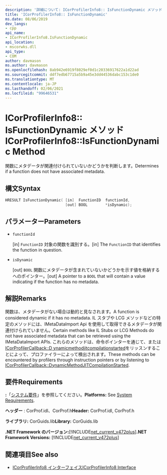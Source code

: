```yaml
---
description: '詳細について: ICorProfilerInfo8:: IsFunctionDynamic メソッド'
title: 'ICorProfilerInfo8:: IsFunctionDynamic'
ms.date: 08/06/2019
dev_langs:
- cpp
api_name:
- ICorProfilerInfo8.IsFunctionDynamic
api_location:
- mscorwks.dll
api_type:
- COM
author: davmason
ms.author: davmason
ms.openlocfilehash: 8ab942e6919f8029ef0d1c20336917622a1d22ad
ms.sourcegitcommit: ddf7edb67715a5b9a45e3dd44536dabc153c1de0
ms.translationtype: MT
ms.contentlocale: ja-JP
ms.lasthandoff: 02/06/2021
ms.locfileid: "99646531"
---
```

# <a name="icorprofilerinfo8isfunctiondynamic-method"></a><span data-ttu-id="9f8c6-103">ICorProfilerInfo8:: IsFunctionDynamic メソッド</span><span class="sxs-lookup"><span data-stu-id="9f8c6-103">ICorProfilerInfo8::IsFunctionDynamic Method</span></span>

<span data-ttu-id="9f8c6-104">関数にメタデータが関連付けられていないかどうかを判断します。</span><span class="sxs-lookup"><span data-stu-id="9f8c6-104">Determines if a function does not have associated metadata.</span></span>

## <a name="syntax"></a><span data-ttu-id="9f8c6-105">構文</span><span class="sxs-lookup"><span data-stu-id="9f8c6-105">Syntax</span></span>

```cpp
HRESULT IsFunctionDynamic( [in]  FunctionID  functionId,
                           [out] BOOL        *isDynamic);
```

## <a name="parameters"></a><span data-ttu-id="9f8c6-106">パラメーター</span><span class="sxs-lookup"><span data-stu-id="9f8c6-106">Parameters</span></span>

- `functionId`

  <span data-ttu-id="9f8c6-107">\[in] `FunctionID` 対象の関数を識別する。</span><span class="sxs-lookup"><span data-stu-id="9f8c6-107">\[in]  The `FunctionID` that identifies the function in question.</span></span>

- `isDynamic`

  <span data-ttu-id="9f8c6-108">\[out] `BOOL` 関数にメタデータが含まれていないかどうかを示す値を格納するへのポインター。</span><span class="sxs-lookup"><span data-stu-id="9f8c6-108">\[out] A pointer to a `BOOL` that will contain a value indicating if the function has no metadata.</span></span>

## <a name="remarks"></a><span data-ttu-id="9f8c6-109">解説</span><span class="sxs-lookup"><span data-stu-id="9f8c6-109">Remarks</span></span>

<span data-ttu-id="9f8c6-110">関数は、メタデータがない場合は動的と見なされます。</span><span class="sxs-lookup"><span data-stu-id="9f8c6-110">A function is considered dynamic if it has no metadata.</span></span> <span data-ttu-id="9f8c6-111">IL スタブや LCG メソッドなどの特定のメソッドには、IMetaDataImport Api を使用して取得できるメタデータが関連付けられていません。</span><span class="sxs-lookup"><span data-stu-id="9f8c6-111">Certain methods like IL Stubs or LCG Methods do not have associated metadata that can be retrieved using the IMetaDataImport APIs.</span></span> <span data-ttu-id="9f8c6-112">これらのメソッドは、命令ポインターを通じて、または [ICorProfilerCallback::D ynamicmethodjitcompilationstarted](icorprofilercallback8-dynamicmethodjitcompilationstarted-method.md)をリッスンすることによって、プロファイラーによって検出されます。</span><span class="sxs-lookup"><span data-stu-id="9f8c6-112">These methods can be encountered by profilers through instruction pointers or by listening to [ICorProfilerCallback::DynamicMethodJITCompilationStarted](icorprofilercallback8-dynamicmethodjitcompilationstarted-method.md).</span></span>

## <a name="requirements"></a><span data-ttu-id="9f8c6-113">要件</span><span class="sxs-lookup"><span data-stu-id="9f8c6-113">Requirements</span></span>

<span data-ttu-id="9f8c6-114">**:**「[システム要件](../../get-started/system-requirements.md)」を参照してください。</span><span class="sxs-lookup"><span data-stu-id="9f8c6-114">**Platforms:** See [System Requirements](../../get-started/system-requirements.md).</span></span>

<span data-ttu-id="9f8c6-115">**ヘッダー** : CorProf.idl、CorProf.h</span><span class="sxs-lookup"><span data-stu-id="9f8c6-115">**Header:** CorProf.idl, CorProf.h</span></span>

<span data-ttu-id="9f8c6-116">**ライブラリ:** CorGuids.lib</span><span class="sxs-lookup"><span data-stu-id="9f8c6-116">**Library:** CorGuids.lib</span></span>

<span data-ttu-id="9f8c6-117">**.NET Framework のバージョン:**[!INCLUDE[net_current_v472plus](../../../../includes/net-current-v472plus.md)]</span><span class="sxs-lookup"><span data-stu-id="9f8c6-117">**.NET Framework Versions:** [!INCLUDE[net_current_v472plus](../../../../includes/net-current-v472plus.md)]</span></span>

## <a name="see-also"></a><span data-ttu-id="9f8c6-118">関連項目</span><span class="sxs-lookup"><span data-stu-id="9f8c6-118">See also</span></span>

- [<span data-ttu-id="9f8c6-119">ICorProfilerInfo8 インターフェイス</span><span class="sxs-lookup"><span data-stu-id="9f8c6-119">ICorProfilerInfo8 Interface</span></span>](icorprofilerinfo8-interface.md)
